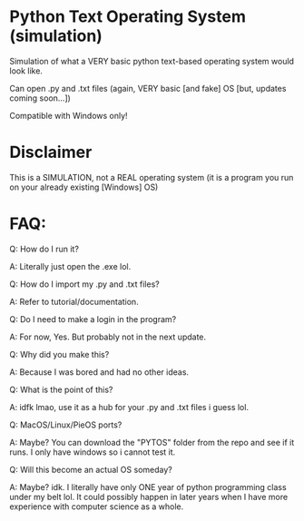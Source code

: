# Python Text Operating System (simulation)
Simulation of what a VERY basic python text-based operating system would look like.

Can open .py and .txt files (again, VERY basic [and fake] OS [but, updates coming soon...])

Compatible with Windows only!
# Disclaimer
This is a SIMULATION, not a REAL operating system (it is a program you run on your already existing [Windows] OS)
# FAQ:
Q: How do I run it?

A: Literally just open the .exe lol.


Q: How do I import my .py and .txt files?

A: Refer to tutorial/documentation.


Q: Do I need to make a login in the program?

A: For now, Yes. But probably not in the next update.


Q:  Why did you make this?

A: Because I was bored and had no other ideas.


Q: What is the point of this?

A: idfk lmao, use it as a hub for your .py and .txt files i guess lol.


Q: MacOS/Linux/PieOS ports?

A: Maybe? You can download the "PYTOS" folder from the repo and see if it runs. I only have windows so i cannot test it.


Q: Will this become an actual OS someday?

A: Maybe? idk. I literally have only ONE year of python programming class under my belt lol. It could possibly happen in later years when I have more experience with computer science as a whole.
